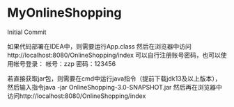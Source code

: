 # MyOnlineShopping
Initial Commit

如果代码部署在IDEA中，则需要运行App.class
然后在浏览器中访问http://localhost:8080/OnlineShopping/index
可以自行注册账号密码，也可以使用帐号登录：
帐号：zzp 密码：123456

若直接获取jar包，则需要在cmd中运行java指令（提前下载jdk13及以上版本），然后输入指令java -jar OnlineShopping-3.0-SNAPSHOT.jar
然后再在浏览器中访问http://localhost:8080/OnlineShopping/index
